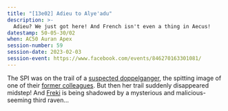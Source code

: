 ```yaml
---
title: "[13e02] Adieu to Alye'adu"
description: >-
  Adieu? We just got here! And French isn't even a thing in Aecus!
datestamp: 50-05-30/02
when: AC50 Auran Apex
session-number: 59
session-date: 2023-02-03
session-event: https://www.facebook.com/events/846270163301081/
---
```


The SPI was on the trail of a [suspected doppelganger](../dossiers/amisa), the spitting image of one of their [former colleagues](../dossiers/sima). But then her trail suddenly disappeared midstep! And [Freki](../dossiers/freki) is being shadowed by a mysterious and malicious-seeming third raven...
